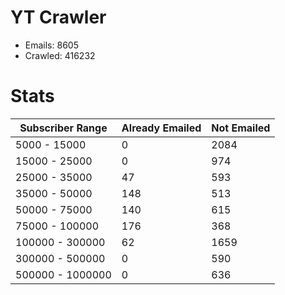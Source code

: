 # YT Crawler
- Emails: 8605
- Crawled: 416232

# Stats
| Subscriber Range  | Already Emailed | Not Emailed |
|-------|-------|-------|
| 5000 - 15000 | 0 | 2084 |
| 15000 - 25000 | 0 | 974 |
| 25000 - 35000 | 47 | 593 |
| 35000 - 50000 | 148 | 513 |
| 50000 - 75000 | 140 | 615 |
| 75000 - 100000 | 176 | 368 |
| 100000 - 300000 | 62 | 1659 |
| 300000 - 500000 | 0 | 590 |
| 500000 - 1000000 | 0 | 636 |
